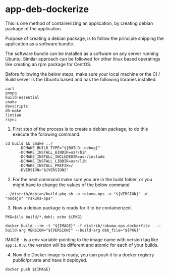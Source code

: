 # app-deb-dockerize

This is one method of containerizing an application, by creating debian package of the application

Purpose of creating a debian package, is to follow the principle shipping the application as a software bundle. 

The software bundle can be installed as a software on any server running Ubuntu. Similar approach can be followed for other linux based operatings like creating an rpm package for CentOS.

Before following the below steps, make sure your local machine or the CI / Build server is the Ubuntu based and has the following libraries installed.

```
curl 
gnupg
build-essential
cmake
devscripts
dh-make 
lintian 
rsync

```

1. First step of the process is to create a debian package, to do this execute the following command.

```
cd build && cmake ../
      -DCMAKE_BUILD_TYPE="${BUILD:-debug}"
      -DCMAKE_INSTALL_BINDIR=usr/bin
      -DCMAKE_INSTALL_INCLUDEDIR=usr/include
      -DCMAKE_INSTALL_LIBDIR=usr/lib
      -DCMAKE_INSTALL_PREFIX=/
      -DVERSION="${VERSION}"

```

2. For the next command make sure you are in the build folder, or you might have to change the values of the below command

```
../distrib/debian/build-pkg.sh -n rakuma-ops -v "${VERSION}" -d "nodejs" "rakuma-ops"

```

3. Now a debian package is ready for it to be containerized.

```
PKG=$(ls build/*.deb); echo ${PKG}

docker build --rm -t "${IMAGE}" -f distrib/rakuma-ops.dockerfile . --build-arg VERSION="${VERSION}" --build-arg deb_file="${PKG}"

```

IMAGE - is a env variable pointing to the image name with version tag like `app:1.0.0`, the version will be different and atomic for each of your builds.


4. Now the Docker image is ready, you can push it to a docker registry public/private and have it deployed.

```
docker push ${IMAGE}

```
